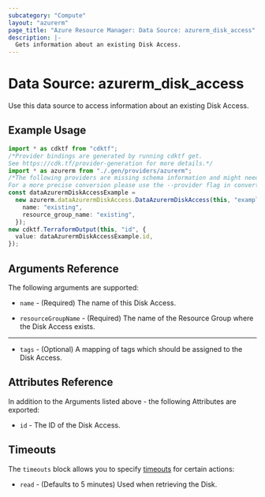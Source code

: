 ```yaml
---
subcategory: "Compute"
layout: "azurerm"
page_title: "Azure Resource Manager: Data Source: azurerm_disk_access"
description: |-
  Gets information about an existing Disk Access.
---
```


# Data Source: azurerm\_disk\_access

Use this data source to access information about an existing Disk Access.

## Example Usage

```typescript
import * as cdktf from "cdktf";
/*Provider bindings are generated by running cdktf get.
See https://cdk.tf/provider-generation for more details.*/
import * as azurerm from "./.gen/providers/azurerm";
/*The following providers are missing schema information and might need manual adjustments to synthesize correctly: azurerm.
For a more precise conversion please use the --provider flag in convert.*/
const dataAzurermDiskAccessExample =
  new azurerm.dataAzurermDiskAccess.DataAzurermDiskAccess(this, "example", {
    name: "existing",
    resource_group_name: "existing",
  });
new cdktf.TerraformOutput(this, "id", {
  value: dataAzurermDiskAccessExample.id,
});

```

## Arguments Reference

The following arguments are supported:

*   `name` - (Required) The name of this Disk Access.

*   `resourceGroupName` - (Required) The name of the Resource Group where the Disk Access exists.

***

* `tags` - (Optional) A mapping of tags which should be assigned to the Disk Access.

## Attributes Reference

In addition to the Arguments listed above - the following Attributes are exported:

* `id` - The ID of the Disk Access.

## Timeouts

The `timeouts` block allows you to specify [timeouts](https://www.terraform.io/language/resources/syntax#operation-timeouts) for certain actions:

* `read` - (Defaults to 5 minutes) Used when retrieving the Disk.
